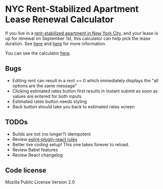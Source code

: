 # NYC Rent-Stabilized Apartment Lease Renewal Calculator

If you live in a [rent-stabilized apartment in New York City](https://amirentstabilized.com/), and your lease is up for renewal on September 1st, this calculator can help pick the lease duration. See [here](http://streeteasy.com/talk/discussion/27124-lease-options-in-a-rent-stabilized-apt) and [here](http://www.lesliebeslie.com/2012/12/17/lets-talk-about-lease-renewal-rent-stabilization/) for more information.

You can see the calculator [here](http://ghostwords.github.io/NYCRentCalculator/).


## Bugs

- Editing rent can result in a rent == 0 which immediately displays the "all options are the same message"
- Clicking estimated rates button first results in instant submit as soon as values are entered for both inputs
- Estimated rates button needs styling
- Back button should take you back to estimated rates screen


## TODOs

- Builds are not (no longer?) idempotent
- Review [eslint-plugin-react rules](https://github.com/yannickcr/eslint-plugin-react#list-of-supported-rules)
- Better live coding setup! This one takes forever to reload.
- Review Babel features
- Review React changelog


## Code license

Mozilla Public License Version 2.0
